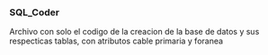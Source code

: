 ### SQL_Coder
Archivo con solo el codigo de la creacion de la base de datos y sus respecticas tablas, con atributos cable primaria y foranea
